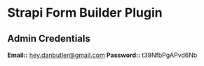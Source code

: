 # Strapi Form Builder Plugin

## Admin Credentials

**Email::** hey.danbutler@gmail.com
**Password::** t39NfbPgAPvd6Nb
